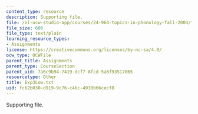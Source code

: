 ```yaml
---
content_type: resource
description: Supporting file.
file: /ol-ocw-studio-app/courses/24-964-topics-in-phonology-fall-2004/fc62b030d9199c76c4bc4930b66cecf8_Exp3Low.txt
file_size: 606
file_type: text/plain
learning_resource_types:
- Assignments
license: https://creativecommons.org/licenses/by-nc-sa/4.0/
ocw_type: OCWFile
parent_title: Assignments
parent_type: CourseSection
parent_uid: 7a6c9b94-7419-dcf7-8fcd-5a6f93517865
resourcetype: Other
title: Exp3Low.txt
uid: fc62b030-d919-9c76-c4bc-4930b66cecf8
---
```

Supporting file.